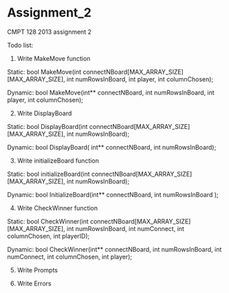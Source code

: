 Assignment_2
============

CMPT 128 2013 assignment 2

Todo list:

1. Write MakeMove function

Static: bool MakeMove(int connectNBoard[MAX_ARRAY_SIZE][MAX_ARRAY_SIZE], int numRowsInBoard, int player, int columnChosen);

Dynamic: bool MakeMove(int** connectNBoard, int numRowsInBoard,  int player, int columnChosen);

2. Write DisplayBoard

Static: bool DisplayBoard(int connectNBoard[MAX_ARRAY_SIZE][MAX_ARRAY_SIZE], int numRowsInBoard);

Dynamic: bool DisplayBoard( int** connectNBoard,  int numRowsInBoard);

3. Write initializeBoard function

Static: bool initializeBoard(int connectNBoard[MAX_ARRAY_SIZE][MAX_ARRAY_SIZE], int numRowsInBoard);

Dynamic: bool InitializeBoard(int** connectNBoard,  int numRowsInBoard );

4. Write CheckWinner function

Static: bool CheckWinner(int connectNBoard[MAX_ARRAY_SIZE][MAX_ARRAY_SIZE], int numRowsInBoard,  int numConnect,  int columnChosen,  int playerID);

Dynamic: bool CheckWinner(int** connectNBoard, int numRowsInBoard, int numConnect, int columnChosen, int player);

5. Write Prompts

6. Write Errors
